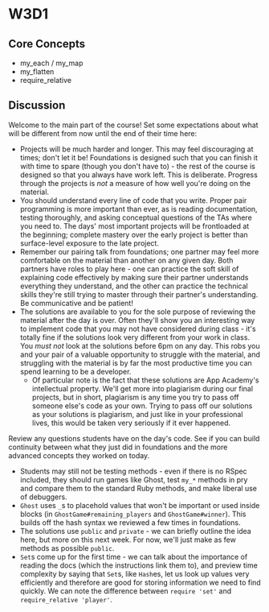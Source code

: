 # W3D1

## Core Concepts

- my_each / my_map
- my_flatten
- require_relative

## Discussion

Welcome to the main part of the course! Set some expectations about what will be different from now until the end of their time here:

- Projects will be much harder and longer. This may feel discouraging at times; don't let it be! Foundations is designed such that you can finish it with time to spare (though you don't have to) - the rest of the course is designed so that you always have work left. This is deliberate. Progress through the projects is *not* a measure of how well you're doing on the material.
- You should understand every line of code that you write. Proper pair programming is more important than ever, as is reading documentation, testing thoroughly, and asking conceptual questions of the TAs where you need to. The days' most important projects will be frontloaded at the beginning; complete mastery over the early project is better than surface-level exposure to the late project.
- Remember our pairing talk from foundations; one partner may feel more comfortable on the material than another on any given day. Both partners have roles to play here - one can practice the soft skill of explaining code effectively by making sure their partner understands everything they understand, and the other can practice the technical skills they're still trying to master through their partner's understanding. Be communicative and be patient!
- The solutions are available to you for the sole purpose of reviewing the material after the day is over. Often they'll show you an interesting way to implement code that you may not have considered during class - it's totally fine if the solutions look very different from your work in class. You *must not* look at the solutions before 6pm on any day. This robs you and your pair of a valuable opportunity to struggle with the material, and struggling with the material is by far the most productive time you can spend learning to be a developer.
  - Of particular note is the fact that these solutions are App Academy's intellectual property. We'll get more into plagiarism during our final projects, but in short, plagiarism is any time you try to pass off someone else's code as your own. Trying to pass off our solutions as your solutions is plagiarism, and just like in your professional lives, this would be taken very seriously if it ever happened.

Review any questions students have on the day's code. See if you can build continuity between what they just did in foundations and the more advanced concepts they worked on today.

- Students may still not be testing methods - even if there is no RSpec included, they should run games like Ghost, test `my_*` methods in pry and compare them to the standard Ruby methods, and make liberal use of debuggers.
- `Ghost` uses `_`s to placehold values that won't be important or used inside blocks (in `GhostGame#remaining_players` and `GhostGame#winner`). This builds off the hash syntax we reviewed a few times in foundations.
- The solutions use `public` and `private` - we can briefly outline the idea here, but more on this next week. For now, we'll just make as few methods as possible `public`.
- `Set`s come up for the first time - we can talk about the importance of reading the docs (which the instructions link them to), and preview time complexity by saying that `Set`s, like `Hash`es, let us look up values very efficiently and therefore are good for storing information we need to find quickly. We can note the difference between `require 'set'` and `require_relative 'player'`.